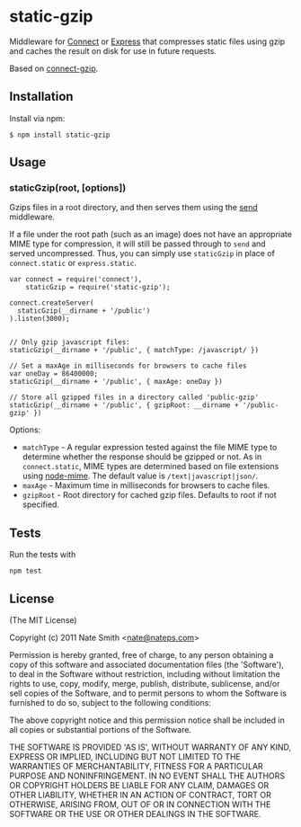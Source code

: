 # static-gzip

Middleware for [Connect](http://senchalabs.github.com/connect/) or [Express](http://expressjs.com/) that compresses static files using gzip and caches the result on disk for use in future requests.

Based on [connect-gzip](https://github.com/tikonen/connect-gzip).


## Installation

Install via npm:

    $ npm install static-gzip


## Usage

### staticGzip(root, [options])

Gzips files in a root directory, and then serves them using the [send](https://github.com/pillarjs/send) middleware.

If a file under the root path (such as an image) does not have an appropriate MIME type for compression, it will still be passed through to `send` and served uncompressed. Thus, you can simply use `staticGzip` in place of `connect.static` or `express.static`.

    var connect = require('connect'),
        staticGzip = require('static-gzip');
    
    connect.createServer(
      staticGzip(__dirname + '/public')
    ).listen(3000);
    
    
    // Only gzip javascript files:
    staticGzip(__dirname + '/public', { matchType: /javascript/ })

    // Set a maxAge in milliseconds for browsers to cache files
    var oneDay = 86400000;
    staticGzip(__dirname + '/public', { maxAge: oneDay })

    // Store all gzipped files in a directory called 'public-gzip'
    staticGzip(__dirname + '/public', { gzipRoot: __dirname + '/public-gzip' })

Options:

- `matchType` - A regular expression tested against the file MIME type to determine whether the response should be gzipped or not. As in `connect.static`, MIME types are determined based on file extensions using [node-mime](https://github.com/bentomas/node-mime). The default value is `/text|javascript|json/`.
- `maxAge` - Maximum time in milliseconds for browsers to cache files.
- `gzipRoot` - Root directory for cached gzip files. Defaults to root if not specified.


## Tests

Run the tests with

    npm test


## License

(The MIT License)

Copyright (c) 2011 Nate Smith &lt;nate@nateps.com&gt;

Permission is hereby granted, free of charge, to any person obtaining
a copy of this software and associated documentation files (the
'Software'), to deal in the Software without restriction, including
without limitation the rights to use, copy, modify, merge, publish,
distribute, sublicense, and/or sell copies of the Software, and to
permit persons to whom the Software is furnished to do so, subject to
the following conditions:

The above copyright notice and this permission notice shall be
included in all copies or substantial portions of the Software.

THE SOFTWARE IS PROVIDED 'AS IS', WITHOUT WARRANTY OF ANY KIND,
EXPRESS OR IMPLIED, INCLUDING BUT NOT LIMITED TO THE WARRANTIES OF
MERCHANTABILITY, FITNESS FOR A PARTICULAR PURPOSE AND NONINFRINGEMENT.
IN NO EVENT SHALL THE AUTHORS OR COPYRIGHT HOLDERS BE LIABLE FOR ANY
CLAIM, DAMAGES OR OTHER LIABILITY, WHETHER IN AN ACTION OF CONTRACT,
TORT OR OTHERWISE, ARISING FROM, OUT OF OR IN CONNECTION WITH THE
SOFTWARE OR THE USE OR OTHER DEALINGS IN THE SOFTWARE.